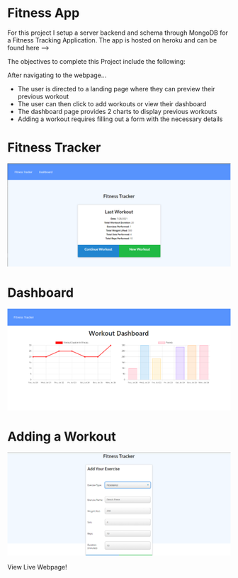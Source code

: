 # Fitness App

For this project I setup a server backend and schema through MongoDB for a Fitness Tracking Application. The app is hosted on heroku and can be found here --> 

The objectives to complete this Project include the following:

After navigating to the webpage...
* The user is directed to a landing page where they can preview their previous workout
* The user can then click to add workouts or view their dashboard
* The dashboard page provides 2 charts to display previous workouts
* Adding a workout requires filling out a form with the necessary details

# Fitness Tracker
![image of webpage](images/demo1.png)
# Dashboard
![image of webpage](images/demo2.png)
# Adding a Workout
![image of webpage](images/demo3.png)

View Live Webpage!
